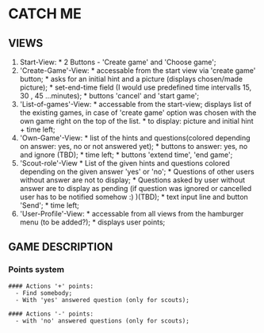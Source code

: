 # CATCH ME

## VIEWS

  1. Start-View:
    * 2 Buttons - 'Create game' and 'Choose game';
  2. 'Create-Game'-View:
    * accessable from the start view via 'create game' button;
    * asks for an initial hint and a picture (displays chosen/made picture);
    * set-end-time field (I would use predefined time intervalls 15, 30 , 45 ...minutes);
    * buttons 'cancel' and 'start game';
  3. 'List-of-games'-View:
    * accessable from the start-view; displays list of the existing games,
in case of 'create game' option was chosen with the own game right on the top of the list.
    * to display: picture and initial hint + time left;
  3. 'Own-Game'-View:
    * list of the hints and questions(colored depending on answer: yes, no or not answered yet);
    * buttons to answer: yes, no and ignore (TBD);
    * time left;
    * buttons 'extend time', 'end game';
  4. 'Scout-role'-View
    * List of the given hints and questions colored depending on the given answer 'yes' or 'no';
    * Questions of other users without answer are not to display;
    * Questions asked by user without answer are to display as pending (if question was ignored or cancelled user has to be notified somehow :) )(TBD);
    * text input line and button 'Send';
    * time left;
  5. 'User-Profile'-View: 
    * accessable from all views from the hamburger menu (to be added?);
    * displays user points;

## GAME DESCRIPTION

  ### Points system

    #### Actions '+' points:
      - Find somebody;
      - With 'yes' answered question (only for scouts);
      
    #### Actions '-' points:
      - with 'no' answered questions (only for scouts); 
